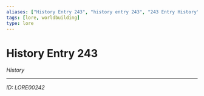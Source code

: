 ```yaml
---
aliases: ["History Entry 243", "history entry 243", "243 Entry History"]
tags: [lore, worldbuilding]
type: lore
---
```


# History Entry 243

*History*

---
*ID: LORE00242*